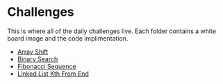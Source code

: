 # Challenges

This is where all of the daily challenges live. Each folder contains a white board image and the code implimentation. 

* [Array Shift](./arrayShift)
* [Binary Search](./binarySearch)
* [Fibonacci Sequence](./Fibonacci)
* [Linked List Kth From End](./linkedListKthFromEnd)